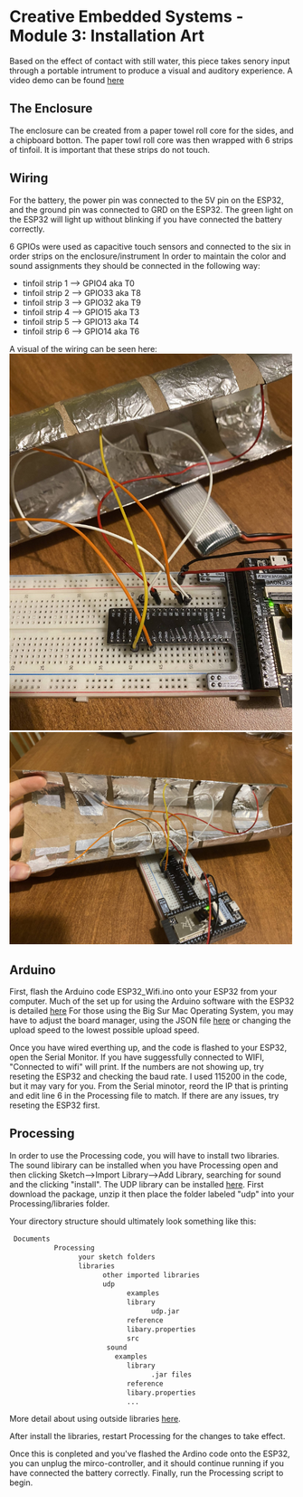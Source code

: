 # Creative Embedded Systems - Module 3: Installation Art
Based on the effect of contact with still water, this piece takes senory input through a portable intrument to produce a visual and auditory experience. A video demo can be found [here](https://www.youtube.com/watch?v=vu6zhwcQaBI)

## The Enclosure
The enclosure can be created from a paper towel roll core for the sides, and a chipboard botton. The paper towl roll core was then wrapped with 6 strips of tinfoil. It is important that these strips do not touch. 

## Wiring
For the battery, the power pin was connected to the 5V pin on the ESP32, and the ground pin was connected to GRD on the ESP32. The green light on the ESP32 will light up without blinking if you have connected the battery correctly. 

6 GPIOs were used as capacitive touch sensors and connected to the six in order strips on the enclosure/instrument
In order to maintain the color and sound assignments they should be connected in the following way:
- tinfoil strip 1 --> GPIO4 aka T0
- tinfoil strip 2 --> GPIO33 aka T8
- tinfoil strip 3 --> GPIO32 aka T9
- tinfoil strip 4 --> GPIO15 aka T3
- tinfoil strip 5 --> GPIO13 aka T4
- tinfoil strip 6 --> GPIO14 aka T6
  
 A visual of the wiring can be seen here: 
 <br>
 <img src="https://github.com/Cina10/EmbeddedSys_Installation/blob/main/IMG_3300.jpg" width="500">
 <br>
 <img src="https://github.com/Cina10/EmbeddedSys_Installation/blob/main/IMG_3302.jpg" width="500">

## Arduino
First, flash the Arduino code ESP32_Wifi.ino onto your ESP32 from your computer. Much of the set up for using the Arduino software with the ESP32 is detailed [here](https://github.com/Freenove/Freenove_Ultimate_Starter_Kit_for_ESP32)
For those using the Big Sur Mac Operating System, you may have to adjust the board manager, using the JSON file [here](https://github.com/espressif/esptool/issues/540#issuecomment-747185562) or changing the upload speed to the lowest possible upload speed.

Once you have wired everthing up, and the code is flashed to your ESP32, open the Serial Monitor. If you have suggessfully connected to WIFI, "Connected to wifi" will print. If the numbers are not showing up, try reseting the ESP32 and checking the baud rate. I used 115200 in the code, but it may vary for you. From the Serial minotor, reord the IP that is printing and edit line 6 in the Processing file to match. If there are any issues, try reseting the ESP32 first.

## Processing
In order to use the Processing code, you will have to install two libraries.
The sound libirary can be installed when you have Processing open and then clicking Sketch—>Import Library—>Add Library, searching for sound and the clicking "install".
The UDP library can be installed [here](http://ubaa.net/shared/processing/udp/). First download the package, unzip it then place the folder labeled "udp" into your Processing/libraries folder. 

Your directory structure should ultimately look something like this: 

```
 Documents
           Processing
                 your sketch folders
                 libraries
                       other imported libraries
                       udp
                             examples
                             library
                                   udp.jar
                             reference
                             libary.properties
                             src
                        sound
                          examples
                             library
                                   .jar files
                             reference
                             libary.properties
                             ...
```

More detail about using outside libraries [here](https://github.com/processing/processing/wiki/How-to-Install-a-Contributed-Library).


After install the libraries, restart Processing for the changes to take effect. 

Once this is conpleted and you've flashed the Ardino code onto the ESP32, you can unplug the mirco-controller, and it should continue running if you have connected the battery correctly. Finally, run the Processing script to begin.
